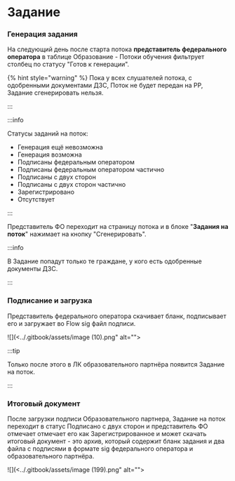 # Задание

### Генерация задания

На следующий день после старта потока **представитель федерального оператора**  в таблице Образование - Потоки обучения фильтрует столбец по статусу "Готов к генерации".

{% hint style="warning" %}
Пока у всех слушателей потока, с одобренными документами ДЗС, Поток не будет передан на РР, Задание сгенерировать нельзя.

:::

:::info

Статусы заданий на поток:

* Генерация ещё невозможна
* Генерация возможна
* Подписаны федеральным оператором
* Подписаны федеральным оператором частично
* Подписаны с двух сторон
* Подписаны с двух сторон частично
* Зарегистрировано
* Отсутствует

:::

Представитель ФО переходит на страницу потока и в блоке "**Задания на поток**" нажимает на кнопку "Сгенерировать".

:::info

В Задание попадут только те граждане, у кого есть одобренные документы ДЗС.

:::

### Подписание и загрузка &#x20;

Представитель федерального оператора скачивает бланк, подписывает его и загружает во Flow sig файл подписи.&#x20;

![](<../.gitbook/assets/image (10).png" alt=""><figcaption></figcaption></figure>

:::tip

Только после этого в ЛК образовательного партнёра появится Задание на поток.

:::

### Итоговый документ

После загрузки подписи Образовательного партнера, Задание на поток переходит в статус Подписано с двух сторон и представитель ФО отмечает отмечает его как Зарегистрированное и может скачать итоговый документ - это архив, который содержит бланк задания и два файла с подписями в формате sig федерального оператора и образовательного партнёра.&#x20;

![](<../.gitbook/assets/image (199).png" alt=""><figcaption></figcaption></figure>
